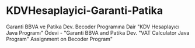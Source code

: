 # KDVHesaplayici-Garanti-Patika
Garanti BBVA ve Patika Dev. Becoder Programına Dair "KDV Hesaplayıcı Java Programı" Ödevi - "Garanti BBVA and Patika Dev. "VAT Calculator Java Program" Assignment on Becoder Program"

